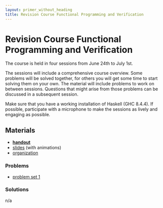 ```yaml
---
layout: primer_without_heading
title: Revision Course Functional Programming and Verification
---
```


# Revision Course Functional Programming and Verification

The course is held in four sessions from June 24th to July 1st.

The sessions will include a comprehensive course overview. Some problems will be
solved together, for others you will get some time to start solving them on your
own. The material will include problems to work on between sessions. Questions
that might arise from those problems can be discussed in a subsequent session.

Make sure that you have a working installation of Haskell (GHC 8.4.4). If
possible, participate with a microphone to make the sessions as lively and
engaging as possible.

## Materials

* [**handout**](https://jonhue.github.io/teaching-fpv-rev/handout.pdf)
* [slides](https://jonhue.github.io/teaching-fpv-rev/slides.pdf) (with animations)
* [organization](https://jonhue.github.io/teaching-fpv-rev/organization.pdf)

### Problems

* [problem set 1](https://jonhue.github.io/teaching-fpv-rev/problem_set_1.pdf)

### Solutions

n/a
